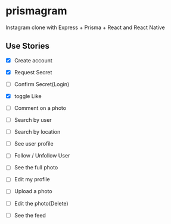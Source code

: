 # prismagram
Instagram clone with Express + Prisma + React and React Native


## Use Stories

 - [X] Create account
 - [X] Request Secret
 - [ ] Confirm Secret(Login)
 - [X] toggle Like
 - [ ] Comment on a photo
 - [ ] Search by user
 - [ ] Search by location
 - [ ] See user profile
 - [ ] Follow / Unfollow User
 - [ ] See the full photo
 - [ ] Edit my profile
 - [ ] Upload a photo
 - [ ] Edit the photo(Delete)
 
 - [ ] See the feed